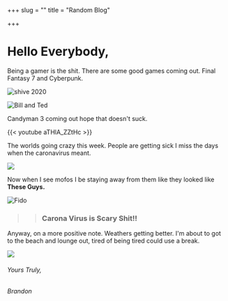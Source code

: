 +++
slug = ""
title = "Random Blog"

+++
# Hello Everybody,

Being a gamer is the shit. There are some good games coming out. Final Fantasy 7 and Cyberpunk.

![shive 2020](https://i.ytimg.com/vi/ipcScRHn46Y/maxresdefault.jpg "Shiva looks sick")

![Bill and Ted](https://static3.srcdn.com/wordpress/wp-content/uploads/2018/03/Alex-Winter-and-Keanu-Reeves-talks-Bill-Ted-3.jpg "Dude are chicks are old!! Wheres the phonebooth!")

Candyman 3 coming out hope that doesn't suck.

{{< youtube aTHlA_ZZtHc >}}

The worlds going crazy this week. People are getting sick I miss the days when the caronavirus meant.

![](https://beercastleny.com/wp-content/uploads/2017/11/Corona-Extra-Bottles-12oz-6-pack.jpg)

Now when I see mofos  I be staying away from them like they looked like **These Guys.**

![Fido](https://tvguide1.cbsistatic.com/feed/1/135/thumbs/96724135_1300x1733.jpg "I am CaronaVirus")

> > ### Carona Virus is Scary Shit!!

Anyway, on a more positive note. Weathers getting better. I'm about to got to the beach and lounge out, tired of being tired could use a break.

![](http://1.bp.blogspot.com/-LKOwLvNeI0c/UUu_lXueaYI/AAAAAAAADnE/AvjjqukxEKg/s1600/wb6.jpg)

###### Yours Truly,

###### Brandon